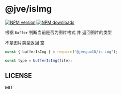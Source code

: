 # @jve/isImg

[![NPM version](https://img.shields.io/npm/v/@jveguo16/buffer-is-img.svg?style=flat)](https://npmjs.org/package/@jveguo16/buffer-is-img)
[![NPM downloads](http://img.shields.io/npm/dm/@jveguo16/buffer-is-img.svg?style=flat)](https://npmjs.org/package/@jveguo16/buffer-is-img)

根据 `Buffer` 判断当前是否为图片格式 并 返回图片的类型

不是图片类型返回 空

```javascript
const { bufferIsImg } = require("@jveguo16/is-img");

const type = bufferIsImg(file);
```

## LICENSE

MIT
